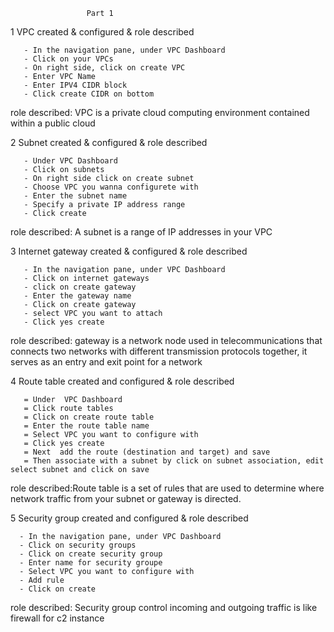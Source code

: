                      Part 1
                     
1 VPC created & configured & role described

       - In the navigation pane, under VPC Dashboard
       - Click on your VPCs 
       - On right side, click on create VPC 
       - Enter VPC Name 
       - Enter IPV4 CIDR block
       - Click create CIDR on bottom 
 role described: VPC  is a private cloud computing environment contained within a public cloud 
       
        
2 Subnet created & configured & role described

       - Under VPC Dashboard
       - Click on subnets
       - On right side click on create subnet
       - Choose VPC you wanna configurete with 
       - Enter the subnet name 
       - Specify a private IP address range
       - Click create
  role described: A subnet is a range of IP addresses in your VPC

        
3 Internet gateway created & configured & role described

       - In the navigation pane, under VPC Dashboard
       - Click on internet gateways 
       - click on create gateway 
       - Enter the gateway name
       - Click on create gateway
       - select VPC you want to attach 
       - Click yes create
  role described: gateway is a network node used in telecommunications that connects 
  two networks with different transmission protocols together, it serves as an entry 
  and exit point for a network
        
4 Route table created and configured & role described

       = Under  VPC Dashboard
       = Click route tables
       = Click on create route table
       = Enter the route table name
       = Select VPC you want to configure with
       = Click yes create
       = Next  add the route (destination and target) and save 
       = Then associate with a subnet by click on subnet association, edit select subnet and click on save  
   role described:Route table is a set of rules that are used to determine 
   where network traffic from your subnet or gateway is directed.

        
5 Security group created and configured & role described

      - In the navigation pane, under VPC Dashboard
      - Click on security groups
      - Click on create security group
      - Enter name for security groupe
      - Select VPC you want to configure with
      - Add rule 
      - Click on create
 role described: Security group control incoming and outgoing traffic is like firewall for c2 instance

